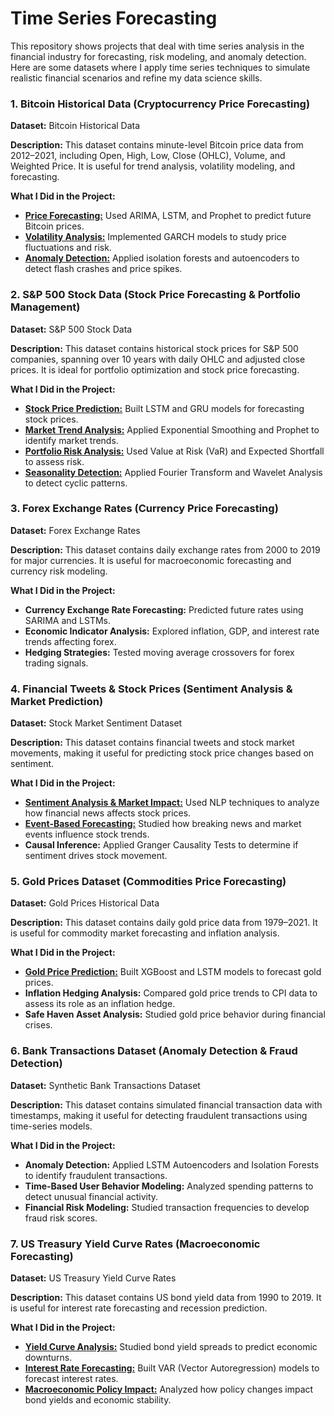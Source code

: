 # Time Series Forecasting

This repository shows projects that deal with time series analysis in the financial industry for forecasting, risk modeling, and anomaly detection. Here are some datasets where I apply time series techniques to simulate realistic financial scenarios and refine my data science skills.

### 1. Bitcoin Historical Data (Cryptocurrency Price Forecasting)

**Dataset:** Bitcoin Historical Data

**Description:** This dataset contains minute-level Bitcoin price data from 2012–2021, including Open, High, Low, Close (OHLC), Volume, and Weighted Price. It is useful for trend analysis, volatility modeling, and forecasting.

**What I Did in the Project:**

- **[Price Forecasting:](https://github.com/MiltonGreat/Bitcoin-Price-Forecasting.git)** Used ARIMA, LSTM, and Prophet to predict future Bitcoin prices.
- **[Volatility Analysis:](https://github.com/MiltonGreat/Bitcoin-Volatility-Analysis.git)** Implemented GARCH models to study price fluctuations and risk.
- **[Anomaly Detection:](https://github.com/MiltonGreat/Bitcoin-Anomaly-Detection.git)** Applied isolation forests and autoencoders to detect flash crashes and price spikes.

### 2. S&P 500 Stock Data (Stock Price Forecasting & Portfolio Management)

**Dataset:** S&P 500 Stock Data

**Description:** This dataset contains historical stock prices for S&P 500 companies, spanning over 10 years with daily OHLC and adjusted close prices. It is ideal for portfolio optimization and stock price forecasting.

**What I Did in the Project:**

- **[Stock Price Prediction:](https://github.com/MiltonGreat/Stock-Price-Prediction-Using-LSTM-and-GRU-Models.git)** Built LSTM and GRU models for forecasting stock prices.
- **[Market Trend Analysis:](https://github.com/MiltonGreat/Market-Trend-Analysis.git)** Applied Exponential Smoothing and Prophet to identify market trends.
- **[Portfolio Risk Analysis:](https://github.com/MiltonGreat/Portfolio-Risk-Analysis.git)** Used Value at Risk (VaR) and Expected Shortfall to assess risk.
- **[Seasonality Detection:](https://github.com/MiltonGreat/Seasonality-Detection.git)** Applied Fourier Transform and Wavelet Analysis to detect cyclic patterns.

### 3. Forex Exchange Rates (Currency Price Forecasting)

**Dataset:** Forex Exchange Rates

**Description:** This dataset contains daily exchange rates from 2000 to 2019 for major currencies. It is useful for macroeconomic forecasting and currency risk modeling.

**What I Did in the Project:**

- **Currency Exchange Rate Forecasting:** Predicted future rates using SARIMA and LSTMs.
- **Economic Indicator Analysis:** Explored inflation, GDP, and interest rate trends affecting forex.
- **Hedging Strategies:** Tested moving average crossovers for forex trading signals.

### 4. Financial Tweets & Stock Prices (Sentiment Analysis & Market Prediction)

**Dataset:** Stock Market Sentiment Dataset

**Description:** This dataset contains financial tweets and stock market movements, making it useful for predicting stock price changes based on sentiment.

**What I Did in the Project:**

- **[Sentiment Analysis & Market Impact:](https://github.com/MiltonGreat/Sentiment-Analysis-Market-Impact.git)** Used NLP techniques to analyze how financial news affects stock prices.
- **[Event-Based Forecasting:](https://github.com/MiltonGreat/Event-Based-Forecasting-of-Stock-Market-Movements.git)** Studied how breaking news and market events influence stock trends.
- **Causal Inference:** Applied Granger Causality Tests to determine if sentiment drives stock movement.

### 5. Gold Prices Dataset (Commodities Price Forecasting)

**Dataset:** Gold Prices Historical Data

**Description:** This dataset contains daily gold price data from 1979–2021. It is useful for commodity market forecasting and inflation analysis.

**What I Did in the Project:**

- **[Gold Price Prediction:](https://github.com/MiltonGreat/Gold-Price-Behavior-.git)** Built XGBoost and LSTM models to forecast gold prices.
- **Inflation Hedging Analysis:** Compared gold price trends to CPI data to assess its role as an inflation hedge.
- **Safe Haven Asset Analysis:** Studied gold price behavior during financial crises.

### 6. Bank Transactions Dataset (Anomaly Detection & Fraud Detection)

**Dataset:** Synthetic Bank Transactions Dataset

**Description:** This dataset contains simulated financial transaction data with timestamps, making it useful for detecting fraudulent transactions using time-series models.

**What I Did in the Project:**

- **Anomaly Detection:** Applied LSTM Autoencoders and Isolation Forests to identify fraudulent transactions.
- **Time-Based User Behavior Modeling:** Analyzed spending patterns to detect unusual financial activity.
- **Financial Risk Modeling:** Studied transaction frequencies to develop fraud risk scores.

### 7. US Treasury Yield Curve Rates (Macroeconomic Forecasting)

**Dataset:** US Treasury Yield Curve Rates

**Description:** This dataset contains US bond yield data from 1990 to 2019. It is useful for interest rate forecasting and recession prediction.

**What I Did in the Project:**

- **[Yield Curve Analysis:](https://github.com/MiltonGreat/Yield-Curve-Analysis.git)** Studied bond yield spreads to predict economic downturns.
- **[Interest Rate Forecasting:](https://github.com/MiltonGreat/Interest-Rate-Forecasting.git)** Built VAR (Vector Autoregression) models to forecast interest rates.
- **[Macroeconomic Policy Impact:](https://github.com/MiltonGreat/Policy-Impact-on-Bond-Yields.git)** Analyzed how policy changes impact bond yields and economic stability.
